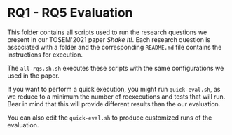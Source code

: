 # RQ1 - RQ5 Evaluation

This folder contains all scripts used to run the research questions we present in our TOSEM'2021 paper _Shake It!_. Each research question is associated with a folder and the corresponding `README.md` file contains the instructions for execution.

The `all-rqs.sh.sh` executes these scripts with the same configurations we used in the paper. 

If you want to perform a quick execution, you might run `quick-eval.sh`, as we reduce to a minimum the number of reexecutions and tests that will run. Bear in mind that this will provide different results than the our evaluation. 

You can also edit the `quick-eval.sh` to produce customized runs of the evaluation. 